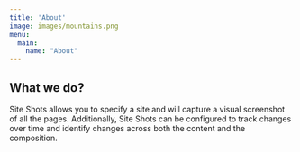 ```yaml
---
title: 'About'
image: images/mountains.png
menu:
  main:
    name: "About"
---
```


## What we do?

Site Shots allows you to specify a site and will capture a visual screenshot of all the pages. Additionally, Site Shots can be configured to track changes over time and identify changes across both the content and the composition.
